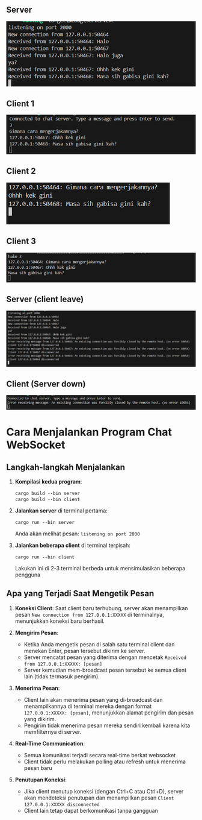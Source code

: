 ## Server
![Server](<Gambar/Screenshot 2025-05-19 172620.png>)

## Client 1
![Client1](<Gambar/Screenshot 2025-05-19 172716.png>)

## Client 2
![Client2](<Gambar/Screenshot 2025-05-19 172825.png>)

## Client 3
![Client3](Gambar/image.png)

## Server (client leave)
![Server-leave](<Gambar/Screenshot 2025-05-19 172943.png>)

## Client (Server down)
![Client-down](<Gambar/Screenshot 2025-05-19 173130.png>)

# Cara Menjalankan Program Chat WebSocket

## Langkah-langkah Menjalankan

1. **Kompilasi kedua program**:
   ```
   cargo build --bin server
   cargo build --bin client
   ```

2. **Jalankan server** di terminal pertama:
   ```
   cargo run --bin server
   ```
   Anda akan melihat pesan: `listening on port 2000`

3. **Jalankan beberapa client** di terminal terpisah:
   ```
   cargo run --bin client
   ```
   Lakukan ini di 2-3 terminal berbeda untuk mensimulasikan beberapa pengguna

## Apa yang Terjadi Saat Mengetik Pesan

1. **Koneksi Client**: Saat client baru terhubung, server akan menampilkan pesan `New connection from 127.0.0.1:XXXXX` di terminalnya, menunjukkan koneksi baru berhasil.

2. **Mengirim Pesan**: 
   - Ketika Anda mengetik pesan di salah satu terminal client dan menekan Enter, pesan tersebut dikirim ke server.
   - Server mencatat pesan yang diterima dengan mencetak `Received from 127.0.0.1:XXXXX: [pesan]`
   - Server kemudian mem-broadcast pesan tersebut ke semua client lain (tidak termasuk pengirim).

3. **Menerima Pesan**:
   - Client lain akan menerima pesan yang di-broadcast dan menampilkannya di terminal mereka dengan format `127.0.0.1:XXXXX: [pesan]`, menunjukkan alamat pengirim dan pesan yang dikirim.
   - Pengirim tidak menerima pesan mereka sendiri kembali karena kita memfilternya di server.

4. **Real-Time Communication**: 
   - Semua komunikasi terjadi secara real-time berkat websocket
   - Client tidak perlu melakukan polling atau refresh untuk menerima pesan baru

5. **Penutupan Koneksi**:
   - Jika client menutup koneksi (dengan Ctrl+C atau Ctrl+D), server akan mendeteksi penutupan dan menampilkan pesan `Client 127.0.0.1:XXXXX disconnected`
   - Client lain tetap dapat berkomunikasi tanpa gangguan


